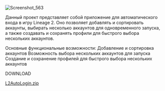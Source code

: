 

![Screenshot_563](https://github.com/user-attachments/assets/3b86d54f-47a2-445f-aa15-25fb0dd4af4d)

Данный проект представляет собой приложение для автоматического входа в игру Lineage 2. Оно позволяет добавлять и сортировать аккаунты, выбирать несколько аккаунтов для одновременного запуска, а также создавать и сохранять профили для быстрого выбора нескольких аккаунтов.

Основные функциональные возможности: 
Добавление и сортировка аккаунтов
Возможность выбора нескольких аккаунтов для запуска
Создание и сохранение профилей для быстрого выбора нескольких аккаунтов

DOWNLOAD

[L2AutoLogin.zip](https://github.com/user-attachments/files/16648230/L2AutoLogin.zip)





